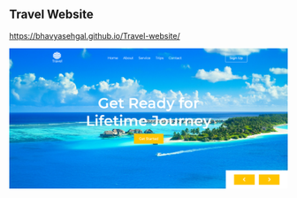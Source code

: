 ## Travel Website

https://bhavyasehgal.github.io/Travel-website/

![screenshot](./images/screenshot.png)
